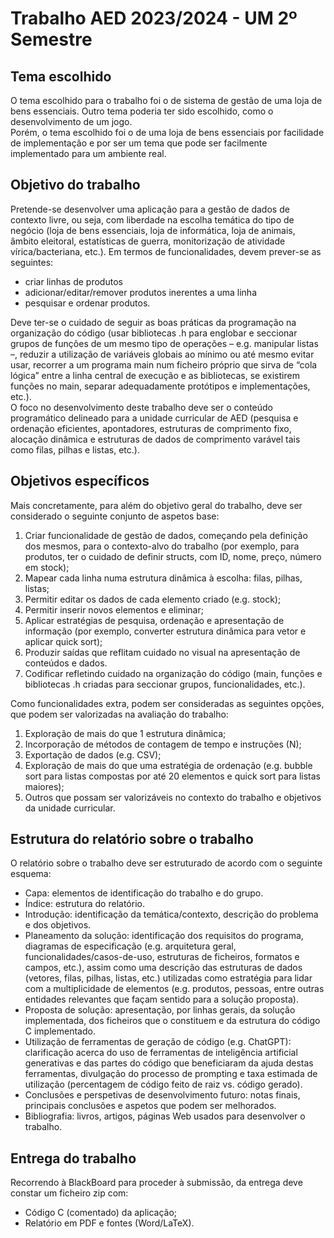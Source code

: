 # Trabalho AED 2023/2024 - UM 2º Semestre

## Tema escolhido

O tema escolhido para o trabalho foi o de sistema de gestão de uma loja de bens essenciais. Outro tema poderia ter sido escolhido, como o desenvolvimento de um jogo. <br />
Porém, o tema escolhido foi o de uma loja de bens essenciais por facilidade de implementação e por ser um tema que pode ser facilmente implementado para um ambiente real.

## Objetivo do trabalho

Pretende-se desenvolver uma aplicação para a gestão de dados de contexto livre, ou seja, com liberdade na escolha temática do tipo de negócio (loja de bens essenciais, loja de informática, loja de animais, âmbito eleitoral, estatísticas de guerra, monitorização de atividade vírica/bacteriana, etc.).
Em termos de funcionalidades, devem prever-se as seguintes:

- criar linhas de produtos
- adicionar/editar/remover produtos inerentes a uma linha
- pesquisar e ordenar produtos.

Deve ter-se o cuidado de seguir as boas práticas da programação na organização do código (usar bibliotecas .h para englobar e seccionar grupos de funções de um mesmo tipo de operações – e.g. manipular listas –, reduzir a utilização de variáveis globais ao mínimo ou até mesmo evitar usar, recorrer a um programa main num ficheiro próprio que sirva de “cola lógica” entre a linha central de execução e as bibliotecas, se existirem funções no main, separar adequadamente protótipos e implementações, etc.). <br />
O foco no desenvolvimento deste trabalho deve ser o conteúdo programático delineado para a unidade curricular de AED (pesquisa e ordenação eficientes, apontadores, estruturas de comprimento fixo, alocação dinâmica e estruturas de dados de comprimento varável tais como filas, pilhas e listas, etc.).

## Objetivos específicos

Mais concretamente, para além do objetivo geral do trabalho, deve ser considerado o seguinte conjunto de aspetos base:

1. Criar funcionalidade de gestão de dados, começando pela definição dos mesmos, para o contexto-alvo do trabalho (por exemplo, para produtos, ter o cuidado de definir structs, com ID, nome, preço, número em stock);
2. Mapear cada linha numa estrutura dinâmica à escolha: filas, pilhas, listas;
3. Permitir editar os dados de cada elemento criado (e.g. stock);
4. Permitir inserir novos elementos e eliminar;
5. Aplicar estratégias de pesquisa, ordenação e apresentação de informação (por exemplo, converter estrutura dinâmica para vetor e aplicar quick sort);
6. Produzir saídas que reflitam cuidado no visual na apresentação de conteúdos e dados.
7. Codificar refletindo cuidado na organização do código (main, funções e bibliotecas .h criadas para seccionar grupos, funcionalidades, etc.).

Como funcionalidades extra, podem ser consideradas as seguintes opções, que podem ser valorizadas na avaliação do trabalho:

1. Exploração de mais do que 1 estrutura dinâmica;
2. Incorporação de métodos de contagem de tempo e instruções (N);
3. Exportação de dados (e.g. CSV);
4. Exploração de mais do que uma estratégia de ordenação (e.g. bubble sort para listas compostas por até 20 elementos e quick sort para listas maiores);
5. Outros que possam ser valorizáveis no contexto do trabalho e objetivos da unidade curricular.

## Estrutura do relatório sobre o trabalho

O relatório sobre o trabalho deve ser estruturado de acordo com o seguinte esquema:

- Capa: elementos de identificação do trabalho e do grupo.
- Índice: estrutura do relatório.
- Introdução: identificação da temática/contexto, descrição do problema e dos objetivos.
- Planeamento da solução: identificação dos requisitos do programa, diagramas de especificação (e.g. arquitetura geral, funcionalidades/casos-de-uso, estruturas de ficheiros, formatos e campos, etc.), assim como uma descrição das estruturas de dados (vetores, filas, pilhas, listas, etc.) utilizadas como estratégia para lidar com a multiplicidade de elementos (e.g. produtos, pessoas, entre outras entidades relevantes que façam sentido para a solução proposta).
- Proposta de solução: apresentação, por linhas gerais, da solução implementada, dos ficheiros que o constituem e da estrutura do código C implementado.
- Utilização de ferramentas de geração de código (e.g. ChatGPT): clarificação acerca do uso de ferramentas de inteligência artificial generativas e das partes do código que beneficiaram da ajuda destas ferramentas, divulgação do processo de prompting e taxa estimada de utilização (percentagem de código feito de raiz vs. código gerado).
- Conclusões e perspetivas de desenvolvimento futuro: notas finais, principais conclusões e aspetos que podem ser melhorados.
- Bibliografia: livros, artigos, páginas Web usados para desenvolver o trabalho.

## Entrega do trabalho

Recorrendo à BlackBoard para proceder à submissão, da entrega deve constar um ficheiro zip com:

- Código C (comentado) da aplicação;
- Relatório em PDF e fontes (Word/LaTeX).
